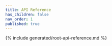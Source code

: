 ```yaml
---
title: API Reference
has_children: false
nav_order: 1
published: true
---
```


{% include generated/root-api-reference.md %}
